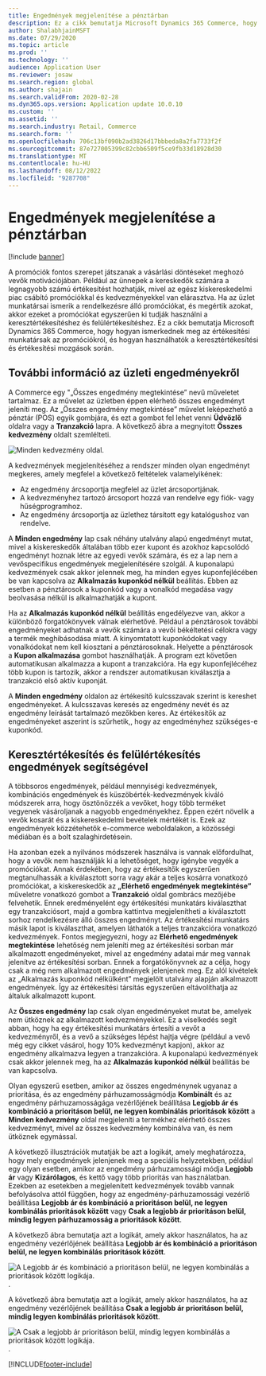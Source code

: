 ```yaml
---
title: Engedmények megjelenítése a pénztárban
description: Ez a cikk bemutatja Microsoft Dynamics 365 Commerce, hogy hogyan ismerkednek meg az értékesítési munkatársak az promóciókról, és hogyan használhatók a keresztértékesítési és értékesítési mozgások során.
author: ShalabhjainMSFT
ms.date: 07/29/2020
ms.topic: article
ms.prod: ''
ms.technology: ''
audience: Application User
ms.reviewer: josaw
ms.search.region: global
ms.author: shajain
ms.search.validFrom: 2020-02-28
ms.dyn365.ops.version: Application update 10.0.10
ms.custom: ''
ms.assetid: ''
ms.search.industry: Retail, Commerce
ms.search.form: ''
ms.openlocfilehash: 706c13bf090b2ad3826d17bbbeda8a2fa7733f2f
ms.sourcegitcommit: 87e727005399c82cbb6509f5ce9fb33d18928d30
ms.translationtype: MT
ms.contentlocale: hu-HU
ms.lasthandoff: 08/12/2022
ms.locfileid: "9287708"
---
```

# <a name="show-discounts-in-pos"></a>Engedmények megjelenítése a pénztárban

[!include [banner](includes/banner.md)]

A promóciók fontos szerepet játszanak a vásárlási döntéseket meghozó vevők motivációjában. Például az ünnepek a kereskedők számára a legnagyobb számú értékesítést hozhatják, mivel az egész kiskereskedelmi piac csábító promóciókkal és kedvezményekkel van elárasztva. Ha az üzlet munkatársai ismerik a rendelkezésre álló promóciókat, és megértik azokat, akkor ezeket a promóciókat egyszerűen ki tudják használni a keresztértékesítéshez és felülértékesítéshez. Ez a cikk bemutatja Microsoft Dynamics 365 Commerce, hogy hogyan ismerkednek meg az értékesítési munkatársak az promóciókról, és hogyan használhatók a keresztértékesítési és értékesítési mozgások során.

## <a name="learn-about-store-discounts"></a>További információ az üzleti engedményekről

A Commerce egy "„Összes engedmény megtekintése” nevű műveletet tartalmaz. Ez a művelet az üzletben éppen elérhető összes engedményt jeleníti meg. Az „Összes engedmény megtekintése” művelet leképezhető a pénztár (POS) egyik gombjára, és ezt a gombot fel lehet venni **Üdvözlő** oldalra vagy a **Tranzakció** lapra. A következő ábra a megnyitott **Összes kedvezmény** oldalt szemlélteti.

![Minden kedvezmény oldal.](./media/View_all_discounts.png "Minden kedvezmény oldal")

A kedvezmények megjelenítéséhez a rendszer minden olyan engedményt megkeres, amely megfelel a következő feltételek valamelyikének:

- Az engedmény árcsoportja megfelel az üzlet árcsoportjának.
- A kedvezményhez tartozó árcsoport hozzá van rendelve egy fiók- vagy hűségprogramhoz.
- Az engedmény árcsoportja az üzlethez társított egy katalógushoz van rendelve.

A **Minden engedmény** lap csak néhány utalvány alapú engedményt mutat, mivel a kiskereskedők általában több ezer kupont és azokhoz kapcsolódó engedményt hoznak létre az egyedi vevők számára, és ez a lap nem a vevőspecifikus engedmények megjelenítésére szolgál. A kuponalapú kedvezmények csak akkor jelennek meg, ha minden egyes kuponfejlécében be van kapcsolva az **Alkalmazás kuponkód nélkül** beállítás. Ebben az esetben a pénztárosok a kuponkód vagy a vonalkód megadása vagy beolvasása nélkül is alkalmazhatják a kupont.

Ha az **Alkalmazás kuponkód nélkül** beállítás engedélyezve van, akkor a különböző forgatókönyvek válnak elérhetővé. Például a pénztárosok további engedményeket adhatnak a vevők számára a vevői békéltetési célokra vagy a termék meghibásodása miatt. A kinyomtatott kuponkódokat vagy vonalkódokat nem kell kiosztani a pénztárosoknak. Helyette a pénztárosok a **Kupon alkalmazása** gombot használhatják. A program ezt követően automatikusan alkalmazza a kupont a tranzakcióra. Ha egy kuponfejlécéhez több kupon is tartozik, akkor a rendszer automatikusan kiválasztja a tranzakció első aktív kuponját.

A **Minden engedmény** oldalon az értékesítő kulcsszavak szerint is kereshet engedményeket. A kulcsszavas keresés az engedmény nevét és az engedmény leírását tartalmazó mezőkben keres. Az értékesítők az engedményeket aszerint is szűrhetik,, hogy az engedményhez szükséges-e kuponkód.

## <a name="cross-sell-and-upsell-by-using-discounts"></a>Keresztértékesítés és felülértékesítés engedmények segítségével

A többsoros engedmények, például mennyiségi kedvezmények, kombinációs engedmények és küszöbérték-kedvezmények kiváló módszerek arra, hogy ösztönözzék a vevőket, hogy több terméket vegyenek vásároljanak a nagyobb engedményekhez. Éppen ezért növelik a vevők kosarát és a kiskereskedelmi bevételek mértékét is. Ezek az engedmények közzétehetők e-commerce weboldalakon, a közösségi médiában és a bolt szalaghirdetésein.

Ha azonban ezek a nyilvános módszerek használva is vannak előfordulhat, hogy a vevők nem használják ki a lehetőséget, hogy igénybe vegyék a promóciókat. Annak érdekében, hogy az értékesítők egyszerűen megtanulhassák a kiválasztott sorra vagy akár a teljes kosárra vonatkozó promóciókat, a kiskereskedők az **„Elérhető engedmények megtekintése”** műveletre vonatkozó gombot a **Tranzakció** oldal gombrács mezőjébe felvehetik. Ennek eredményelént egy értékesítési munkatárs kiválaszthat egy tranzakciósort, majd a gombra kattintva megjelenítheti a kiválasztott sorhoz rendelkezésre álló összes engedményt. Az értékesítési munkatárs másik lapot is kiválaszthat, amelyen láthatók a teljes tranzakcióra vonatkozó kedvezmények. Fontos megjegyezni, hogy az **Elérhető engedmények megtekintése** lehetőség nem jeleníti meg az értékesítési sorban már alkalmazott engedményeket, mivel az engedmény adatai már meg vannak jelenítve az értékesítési sorban. Ennek a forgatókönyvnek az a célja, hogy csak a még nem alkalmazott engedmények jelenjenek meg. Ez alól kivételek az „Alkalmazás kuponkód nélkülként” megjelölt utalvány alapján alkalmazott engedmények. Így az értékesítési társítás egyszerűen eltávolíthatja az általuk alkalmazott kupont.

Az **Összes engedmény** lap csak olyan engedményeket mutat be, amelyek nem ütköznek az alkalmazott kedvezményekkel. Ez a viselkedés segít abban, hogy ha egy értékesítési munkatárs értesíti a vevőt a kedvezményről, és a vevő a szükséges lépést hajtja végre (például a vevő még egy cikket vásárol, hogy 10% kedvezményt kapjon), akkor az engedmény alkalmazva legyen a tranzakcióra. A kuponalapú kedvezmények csak akkor jelennek meg, ha az **Alkalmazás kuponkód nélkül** beállítás be van kapcsolva.

Olyan egyszerű esetben, amikor az összes engedménynek ugyanaz a prioritása, és az engedmény párhuzamosságmódja **Kombinált** és az engedmény párhuzamosságága vezérlőjének beállítása **Legjobb ár és kombináció a prioritáson belül, ne legyen kombinálás prioritások között** a **Minden kedvezmény** oldal megjeleníti a termékhez elérhető összes kedvezményt, mivel az összes kedvezmény kombinálva van, és nem ütköznek egymással.

A következő illusztrációk mutatják be azt a logikát, amely meghatározza, hogy mely engedmények jelenjenek meg a speciális helyzetekben, például egy olyan esetben, amikor az engedmény párhuzamossági módja **Legjobb ár** vagy **Kizárólagos**, és kettő vagy több prioritás van használatban. Ezekben az esetekben a megjelenített kedvezmények tovább vannak befolyásolva attól függően, hogy az engedmény-párhuzamossági vezérlő beállítása **Legjobb ár és kombináció a prioritáson belül, ne legyen kombinálás prioritások között** vagy **Csak a legjobb ár prioritáson belül, mindig legyen párhuzamosság a prioritások között**.

A következő ábra bemutatja azt a logikát, amely akkor használatos, ha az engedmény vezérlőjének beállítása **Legjobb ár és kombináció a prioritáson belül, ne legyen kombinálás prioritások között**.

![A Legjobb ár és kombináció a prioritáson belül, ne legyen kombinálás a prioritások között logikája.](./media/Model_1.png "A Legjobb ár és kombináció a prioritáson belül, ne legyen kombinálás prioritások között logikája").

A következő ábra bemutatja azt a logikát, amely akkor használatos, ha az engedmény vezérlőjének beállítása **Csak a legjobb ár prioritáson belül, mindig legyen kombinálás prioritások között**.

![A Csak a legjobb ár prioritáson belül, mindig legyen kombinálás a prioritások között logikája.](./media/Model_2.png "A Csak a legjobb ár prioritáson belül, mindig legyen kombinálás prioritások között logikája").


[!INCLUDE[footer-include](../includes/footer-banner.md)]
